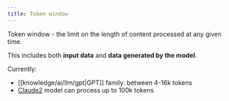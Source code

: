 ```yaml
---
title: Token window
---
```


Token window - the limit on the length of content processed at any given time.

This includes both **input data** and **data generated by the model**.

Currently:

- [[knowledge/ai/llm/gpt|GPT]] family: between 4-16k tokens
- [Claude2](https://claude.ai/) model can process up to 100k tokens
